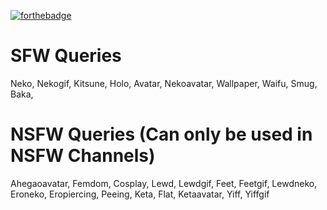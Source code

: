 [![forthebadge](https://forthebadge.com/images/badges/built-by-codebabes.svg)](https://forthebadge.com)

# SFW Queries
Neko,
Nekogif,
Kitsune,
Holo,
Avatar,
Nekoavatar,
Wallpaper,
Waifu,
Smug,
Baka,

# NSFW Queries (Can only be used in NSFW Channels)
Ahegaoavatar,
Femdom,
Cosplay,
Lewd,
Lewdgif,
Feet,
Feetgif,
Lewdneko,
Eroneko,
Eropiercing,
Peeing,
Keta,
Flat,
Ketaavatar,
Yiff,
Yiffgif
